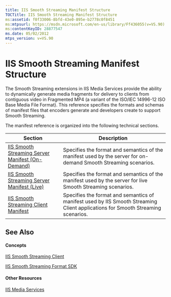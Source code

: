 ```yaml
---
title: IIS Smooth Streaming Manifest Structure
TOCTitle: IIS Smooth Streaming Manifest Structure
ms:assetid: f0f33006-8bfd-43e0-895e-b2778c0f8451
ms:mtpsurl: https://msdn.microsoft.com/en-us/library/Ff436055(v=VS.90)
ms:contentKeyID: 28877547
ms.date: 05/02/2012
mtps_version: v=VS.90
---
```


# IIS Smooth Streaming Manifest Structure

The Smooth Streaming extensions in IIS Media Services provide the ability to dynamically generate media fragments for delivery to clients from contiguous video in Fragmented MP4 (a variant of the ISO/IEC 14996-12 ISO Base Media File Format). This reference specifies the formats and schemas of manifest files that encoders generate and developers create to support Smooth Streaming.

The manifest reference is organized into the following technical sections.

|Section|Description|
|--- |--- |
|[IIS Smooth Streaming Server Manifest (On-Demand)](iis-smooth-streaming-server-manifest-on-demand.md)|Specifies the format and semantics of the manifest used by the server for on-demand Smooth Streaming scenarios.|
|[IIS Smooth Streaming Server Manifest (Live)](iis-smooth-streaming-server-manifest-live.md)|Specifies the format and semantics of the manifest used by the server for live Smooth Streaming scenarios.|
|[IIS Smooth Streaming Client Manifest](iis-smooth-streaming-client-manifest.md)|Specifies the format and semantics of manifest used by IIS Smooth Streaming Client applications for Smooth Streaming scenarios.|

## See Also

#### Concepts

[IIS Smooth Streaming Client](https://msdn.microsoft.com/en-us/library/hh943091\(v=vs.90\))

[IIS Smooth Streaming Format SDK](https://msdn.microsoft.com/en-us/library/ff402318\(v=vs.90\))

#### Other Resources

[IIS Media Services](http://go.microsoft.com/fwlink/?linkid=251015)

